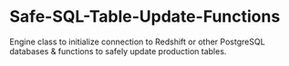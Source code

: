 # Safe-SQL-Table-Update-Functions
Engine class to initialize connection to Redshift or other PostgreSQL databases &amp; functions to safely update production tables.